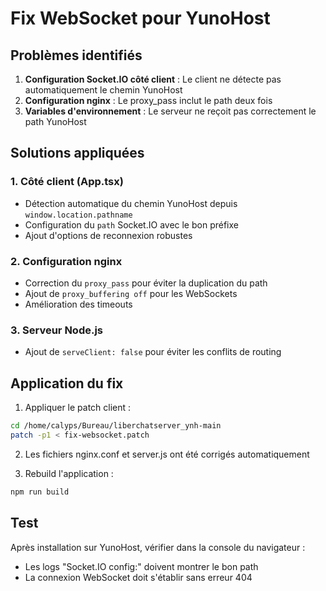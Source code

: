 # Fix WebSocket pour YunoHost

## Problèmes identifiés

1. **Configuration Socket.IO côté client** : Le client ne détecte pas automatiquement le chemin YunoHost
2. **Configuration nginx** : Le proxy_pass inclut le path deux fois
3. **Variables d'environnement** : Le serveur ne reçoit pas correctement le path YunoHost

## Solutions appliquées

### 1. Côté client (App.tsx)
- Détection automatique du chemin YunoHost depuis `window.location.pathname`
- Configuration du `path` Socket.IO avec le bon préfixe
- Ajout d'options de reconnexion robustes

### 2. Configuration nginx
- Correction du `proxy_pass` pour éviter la duplication du path
- Ajout de `proxy_buffering off` pour les WebSockets
- Amélioration des timeouts

### 3. Serveur Node.js
- Ajout de `serveClient: false` pour éviter les conflits de routing

## Application du fix

1. Appliquer le patch client :
```bash
cd /home/calyps/Bureau/liberchatserver_ynh-main
patch -p1 < fix-websocket.patch
```

2. Les fichiers nginx.conf et server.js ont été corrigés automatiquement

3. Rebuild l'application :
```bash
npm run build
```

## Test

Après installation sur YunoHost, vérifier dans la console du navigateur :
- Les logs "Socket.IO config:" doivent montrer le bon path
- La connexion WebSocket doit s'établir sans erreur 404